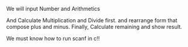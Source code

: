 We will input Number and Arithmetics

And Calculate Multiplication and Divide first.
and rearrange form that compose plus and minus.
Finally, Calculate remaining and show result.


We must know how to run scanf in c!!
